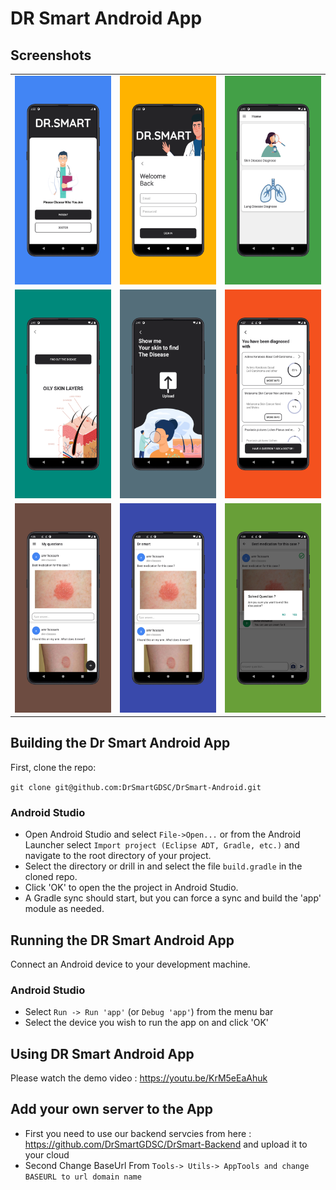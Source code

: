 DR Smart Android App
=============================

## Screenshots
| | | |
|:-------------------------:|:-------------------------:|:-------------------------:|
|<img width="600" alt="Dr Smart" src="https://github.com/DrSmartGDSC/DrSmart-Android/blob/master/screenshots/1648738114637_100.PNG?raw=true">   |  <img width="600" alt="Dr Smart" src="https://github.com/DrSmartGDSC/DrSmart-Android/blob/master/screenshots/1648738161765_100.PNG?raw=true">|<img width="600" alt="Dr Smart" src="https://github.com/DrSmartGDSC/DrSmart-Android/blob/master/screenshots/1648738186968_100.PNG?raw=true">|
|<img width="600" alt="Dr Smart" src="https://github.com/DrSmartGDSC/DrSmart-Android/blob/master/screenshots/1648738217635_100.PNG?raw=true">  |  <img width="600" alt="Dr Smart" src="https://github.com/DrSmartGDSC/DrSmart-Android/blob/master/screenshots/1648738245022_100.PNG?raw=true">|<img width="600" alt="Dr Smart" src="https://github.com/DrSmartGDSC/DrSmart-Android/blob/master/screenshots/1648738274159_100.PNG?raw=true">|
|<img width="600" alt="Dr Smart" src="https://github.com/DrSmartGDSC/DrSmart-Android/blob/master/screenshots/1648738298290_100.PNG?raw=true">  |  <img width="600" alt="Dr Smart" src="https://github.com/DrSmartGDSC/DrSmart-Android/blob/master/screenshots/1648738321229_100.PNG?raw=true">|<img width="600" alt="Dr Smart" src="https://github.com/DrSmartGDSC/DrSmart-Android/blob/master/screenshots/1648738376971_100.PNG?raw=true">|
## Building the Dr Smart Android App

First, clone the repo:

`git clone git@github.com:DrSmartGDSC/DrSmart-Android.git`

### Android Studio

* Open Android Studio and select `File->Open...` or from the Android Launcher select `Import project (Eclipse ADT, Gradle, etc.)` and navigate to the root directory of your project.
* Select the directory or drill in and select the file `build.gradle` in the cloned repo.
* Click 'OK' to open the the project in Android Studio.
* A Gradle sync should start, but you can force a sync and build the 'app' module as needed.

## Running the DR Smart Android App

Connect an Android device to your development machine.

### Android Studio

* Select `Run -> Run 'app'` (or `Debug 'app'`) from the menu bar
* Select the device you wish to run the app on and click 'OK'

## Using DR Smart Android App 

Please watch the demo video : https://youtu.be/KrM5eEaAhuk

## Add your own server to the App

* First you need to use our backend servcies from here : https://github.com/DrSmartGDSC/DrSmart-Backend and upload it to your cloud 
* Second Change BaseUrl From `Tools-> Utils-> AppTools and change BASEURL to url domain name`


